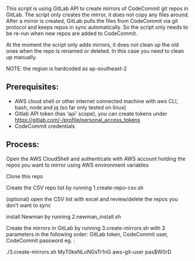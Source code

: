 This script is using GitLab API to create mirrors of CodeCommit git repos in GitLab. The script only creates the mirror, it does not copy any files around. After a mirror is  created, GitLab pulls the files from CodeCommit via git protocol and keeps repos in sync automatically. So the script only needs to be re-run when new repos are added to CodeCommit.

At the moment the script only adds mirrors, it does not clean up the old ones when the repo is renamed or deleted. In this case you need to clean up manually.

NOTE: the region is hardcoded as ap-southeast-2

## Prerequisites:
* AWS cloud shell or other internet connected machine with aws CLI, bash, node and jq (so far only tested on linux)
* Gitlab API token (has ‘api’ scope), you can create tokens under https://gitlab.com/-/profile/personal_access_tokens
* CodeCommit credentials 

## Process:
Open the AWS CloudShell and authenticate with AWS account holding the repos you want to mirror using AWS environment variables

Clone this repo 

Create the CSV repo list by running 1.create-repo-csv.sh 

(optional) open the CSV list with excel and review/delete the repos you don’t want to sync

install Newman by running 2.newman_install.sh 

Create the mirrors in GitLab by running 3.create-mirrors.sh with 3 parameters in the following order: GitLab token, CodeCommit user, CodeCommit password
eg. :


./3.create-mirrors.sh MyT0keNLoNGsTr1nG aws-git-user pas$W0rD
